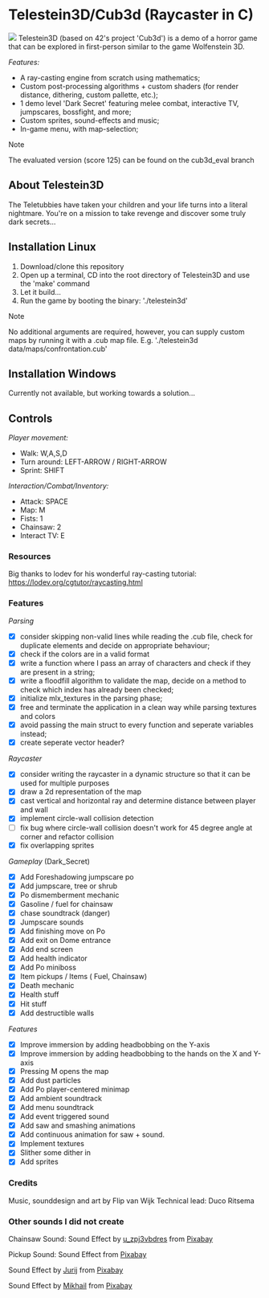 # Telestein3D/Cub3d (Raycaster in C)
![](https://github.com/fvan-wij/Cub3d_Telestein3D/blob/main/telestein.gif)
Telestein3D (based on 42's project 'Cub3d') is a demo of a horror game that can be explored in first-person similar to the game Wolfenstein 3D.

_Features:_
- A ray-casting engine from scratch using mathematics;
- Custom post-processing algorithms + custom shaders (for render distance, dithering, custom pallette, etc.);
- 1 demo level 'Dark Secret' featuring melee combat, interactive TV, jumpscares, bossfight, and more;
- Custom sprites, sound-effects and music;
- In-game menu, with map-selection;
> [!NOTE]
> The evaluated version (score 125) can be found on the cub3d_eval branch

## About Telestein3D
The Teletubbies have taken your children and your life turns into a literal nightmare. You're on a mission to take revenge and discover some truly dark secrets...

## Installation Linux
1. Download/clone this repository
2. Open up a terminal, CD into the root directory of Telestein3D and use the 'make' command
3. Let it build...
4. Run the game by booting the binary: './telestein3d'
> [!NOTE]
> No additional arguments are required, however, you can supply custom maps by running it with a .cub map file. E.g. './telestein3d data/maps/confrontation.cub'

## Installation Windows
Currently not available, but working towards a solution...

## Controls
_Player movement:_
- Walk: W,A,S,D
- Turn around: LEFT-ARROW / RIGHT-ARROW
- Sprint: SHIFT

_Interaction/Combat/Inventory:_
- Attack: SPACE
- Map: M
- Fists: 1
- Chainsaw: 2
- Interact TV: E

### Resources
Big thanks to lodev for his wonderful ray-casting tutorial:
https://lodev.org/cgtutor/raycasting.html

### Features

*Parsing*
- [x] consider skipping non-valid lines while reading the .cub file, check for duplicate elements and decide on appropriate behaviour;
- [x] check if the colors are in a valid format
- [x] write a function where I pass an array of characters and check if they are present in a string;
- [x] write a floodfill algorithm to validate the map, decide on a method to check which index has already been checked;
- [x] initialize mlx_textures in the parsing phase;
- [x] free and terminate the application in a clean way while parsing textures and colors
- [x] avoid passing the main struct to every function and seperate variables instead;
- [x] create seperate vector header?

*Raycaster*

- [x] consider writing the raycaster in a dynamic structure so that it can be used for multiple purposes
- [x] draw a 2d representation of the map
- [x] cast vertical and horizontal ray and determine distance between player and wall
- [x] implement circle-wall collision detection
- [ ] fix bug where circle-wall collision doesn't work for 45 degree angle at corner and refactor collision
- [x] fix overlapping sprites

*Gameplay* (Dark_Secret)
- [x] Add Foreshadowing jumpscare po
- [x] Add jumpscare, tree or shrub
- [x] Po dismemberment mechanic
- [x] Gasoline / fuel for chainsaw
- [x] chase soundtrack (danger)
- [x] Jumpscare sounds
- [x] Add finishing move on Po
- [x] Add exit on Dome entrance
- [x] Add end screen
- [x] Add health indicator
- [x] Add Po miniboss
- [x] Item pickups / Items ( Fuel, Chainsaw)
- [x] Death mechanic
- [x] Health stuff
- [x] Hit stuff
- [x] Add destructible walls

*Features*
- [x] Improve immersion by adding headbobbing on the Y-axis
- [x] Improve immersion by adding headbobbing to the hands on the X and Y-axis
- [x] Pressing M opens the map
- [x] Add dust particles
- [x] Add Po player-centered minimap
- [x] Add ambient soundtrack
- [x] Add menu soundtrack
- [x] Add event triggered sound
- [x] Add saw and smashing animations
- [x] Add continuous animation for saw + sound.
- [x] Implement textures
- [x] Slither some dither in
- [x] Add sprites

### Credits
Music, sounddesign and art by Flip van Wijk
Technical lead: Duco Ritsema

### Other sounds I did not create
Chainsaw Sound:
Sound Effect by <a href="https://pixabay.com/users/u_zpj3vbdres-31862813/?utm_source=link-attribution&utm_medium=referral&utm_campaign=music&utm_content=128369">u_zpj3vbdres</a> from <a href="https://pixabay.com/sound-effects//?utm_source=link-attribution&utm_medium=referral&utm_campaign=music&utm_content=128369">Pixabay</a>

Pickup Sound:
Sound Effect from <a href="https://pixabay.com/?utm_source=link-attribution&utm_medium=referral&utm_campaign=music&utm_content=37089">Pixabay</a>

Sound Effect by <a href="https://pixabay.com/users/soundreality-31074404/?utm_source=link-attribution&utm_medium=referral&utm_campaign=music&utm_content=128320">Jurij</a> from <a href="https://pixabay.com//?utm_source=link-attribution&utm_medium=referral&utm_campaign=music&utm_content=128320">Pixabay</a>

Sound Effect by <a href="https://pixabay.com/users/soundsforyou-4861230/?utm_source=link-attribution&utm_medium=referral&utm_campaign=music&utm_content=129073">Mikhail</a> from <a href="https://pixabay.com//?utm_source=link-attribution&utm_medium=referral&utm_campaign=music&utm_content=129073">Pixabay</a>
